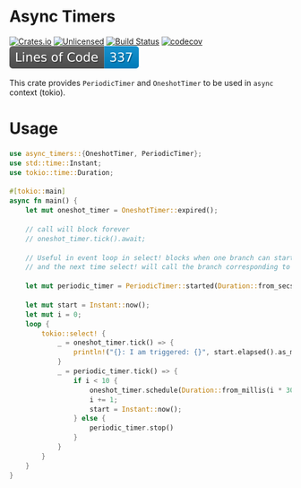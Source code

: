 # Async Timers

[![Crates.io][crates-badge]][crates-url]
[![Unlicensed][licence-badge]][licence-url]
[![Build Status][actions-badge]][actions-url]
[![codecov](https://codecov.io/github/Blyschak/async-timers/branch/main/graph/badge.svg?token=322R7ISIMY)](https://codecov.io/github/Blyschak/async-timers)
![LoC](https://raw.githubusercontent.com/Blyschak/async-timers/badges/badge.svg)

[crates-badge]: https://img.shields.io/badge/crates.io-v0.1.0-blue
[crates-url]: https://crates.io/crates/async-timers
[licence-badge]: https://img.shields.io/badge/license-Unlicense-blue.svg
[licence-url]: https://github.com/Blyschak/async-timers/blob/master/LICENSE
[actions-badge]: https://github.com/Blyschak/async-timers/actions/workflows/build.yml/badge.svg
[actions-url]: https://github.com/Blyschak/async-timers/actions?query=branch%3Amain

This crate provides ```PeriodicTimer``` and ```OneshotTimer``` to be used in ```async``` context (tokio).

# Usage

```rust
use async_timers::{OneshotTimer, PeriodicTimer};
use std::time::Instant;
use tokio::time::Duration;

#[tokio::main]
async fn main() {
    let mut oneshot_timer = OneshotTimer::expired();

    // call will block forever
    // oneshot_timer.tick().await;

    // Useful in event loop in select! blocks when one branch can start OneshotTimer with oneshot_timer.schedule()
    // and the next time select! will call the branch corresponding to that timer.

    let mut periodic_timer = PeriodicTimer::started(Duration::from_secs(3));

    let mut start = Instant::now();
    let mut i = 0;
    loop {
        tokio::select! {
            _ = oneshot_timer.tick() => {
                println!("{}: I am triggered: {}", start.elapsed().as_millis(), i);
            }
            _ = periodic_timer.tick() => {
                if i < 10 {
                    oneshot_timer.schedule(Duration::from_millis(i * 300));
                    i += 1;
                    start = Instant::now();
                } else {
                    periodic_timer.stop()
                }
            }
        }
    }
}
```
